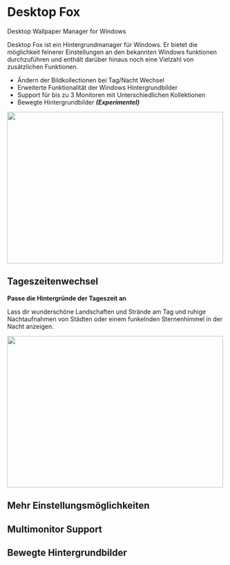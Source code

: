 # Desktop Fox
Desktop Wallpaper Manager for Windows

Desktop Fox ist ein Hintergrundmanager für Windows.
Er bietet die möglichkeit feinerer Einstellungen an den bekannten Windows funktionen durchzuführen
und enthält darüber hinaus noch eine Vielzahl von zusätzlichen Funktionen.

* Ändern der Bildkollectionen bei Tag/Nacht Wechsel
* Erweiterte Funktionalität der Windows Hintergrundbilder
* Support für bis zu 3 Monitoren mit Unterschiedlichen Kollektionen
* Bewegte Hintergrundbilder ***(Experimentel)***

<kbd><img src="DesktopFox/Assets/promo/DF_TitelBar.png" width="500" height="350"></kbd>

## Tageszeitenwechsel
**Passe die Hintergründe der Tageszeit an**
<p>Lass dir wunderschöne Landschaften und Strände am Tag und ruhige Nachtaufnahmen von Städten oder einem funkelnden Sternenhimmel in der Nacht anzeigen.</p>  

<kbd><img src="DesktopFox/Assets/promo/DF_NightDay.png" width="500" height="350"></kbd>

## Mehr Einstellungsmöglichkeiten


## Multimonitor Support


## Bewegte Hintergrundbilder
